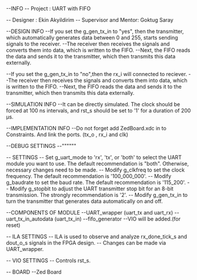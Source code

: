 --INFO
-- Project : UART with FIFO

-- Designer : Ekin Akyildirim
-- Supervisor and Mentor: Goktug Saray

--DESIGN INFO
--If you set the g_gen_tx_in to "yes", then the transmitter, which automatically generates data between 0 and 255, starts sending signals to the receiver. 
--The receiver then receives the signals and converts them into data, which is written to the FIFO. 
--Next, the FIFO reads the data and sends it to the transmitter, which then transmits this data externally.

--If you set the g_gen_tx_in to "no",then the rx_i will connected to reciever.
--The receiver then receives the signals and converts them into data, which is written to the FIFO. 
--Next, the FIFO reads the data and sends it to the transmitter, which then transmits this data externally.

--SIMULATION INFO
--It can be directly simulated. The clock should be forced at 100 ns intervals, and rst_s should be set to '1' for a duration of 200 µs.

--IMPLEMENTATION INFO
--Do not forget add ZedBoard.xdc in to Constraints. And link the ports. (tx_o , rx_i and clk)

--DEBUG SETTINGS
--""""""

-- SETTINGS
-- Set g_uart_mode to 'rx', 'tx', or 'both' to select the UART module you want to use. The default recommendation is "both". Otherwise, necessary changes need to be made.
-- Modify g_clkfreq to set the clock frequency. The default recommendation is '100_000_000'.
-- Modify g_baudrate to set the baud rate. The default recommendation is '115_200'.
-- Modify g_stopbit to adjust the UART transmitter stop bit for an 8-bit transmission. The strongly recommendation is '2'.
-- Modify g_gen_tx_in to turn the transmitter that generates data automatically on and off. 

--COMPONENTS OF MODULE
--UART_wrapper (uart_tx and uart_rx)
--uart_tx_in_autodata (uart_tx_in)
--fifo_generator
--VIO will be added.(for reset)

-- ILA SETTINGS
-- ILA is used to observe and analyze rx_done_tick_s and dout_o_s signals in the FPGA design.
-- Changes can be made via UART_wrapper.

-- VIO SETTINGS
-- Controls rst_s.

-- BOARD
--Zed Board
